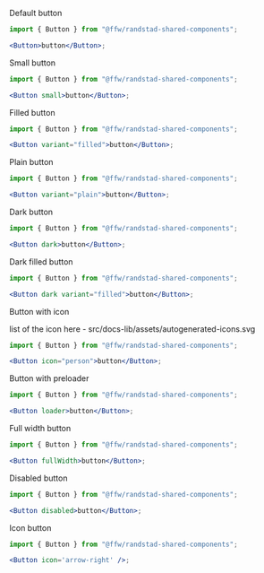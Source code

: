 Default button

```jsx
import { Button } from "@ffw/randstad-shared-components";

<Button>button</Button>;
```

Small button

```jsx
import { Button } from "@ffw/randstad-shared-components";

<Button small>button</Button>;
```

Filled button

```jsx
import { Button } from "@ffw/randstad-shared-components";

<Button variant="filled">button</Button>;
```

Plain button

```jsx
import { Button } from "@ffw/randstad-shared-components";

<Button variant="plain">button</Button>;
```

Dark button

```jsx
import { Button } from "@ffw/randstad-shared-components";

<Button dark>button</Button>;
```

Dark filled button

```jsx
import { Button } from "@ffw/randstad-shared-components";

<Button dark variant="filled">button</Button>;
```

Button with icon

list of the icon here - src/docs-lib/assets/autogenerated-icons.svg

```jsx
import { Button } from "@ffw/randstad-shared-components";

<Button icon="person">button</Button>;
```

Button with preloader

```jsx
import { Button } from "@ffw/randstad-shared-components";

<Button loader>button</Button>;
```

Full width button

```jsx
import { Button } from "@ffw/randstad-shared-components";

<Button fullWidth>button</Button>;
```

Disabled button

```jsx
import { Button } from "@ffw/randstad-shared-components";

<Button disabled>button</Button>;
```

Icon button

```jsx
import { Button } from "@ffw/randstad-shared-components";

<Button icon='arrow-right' />;
```

